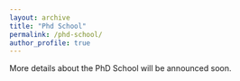 ```yaml
---
layout: archive
title: "Phd School"
permalink: /phd-school/
author_profile: true
---
```


More details about the PhD School will be announced soon.
